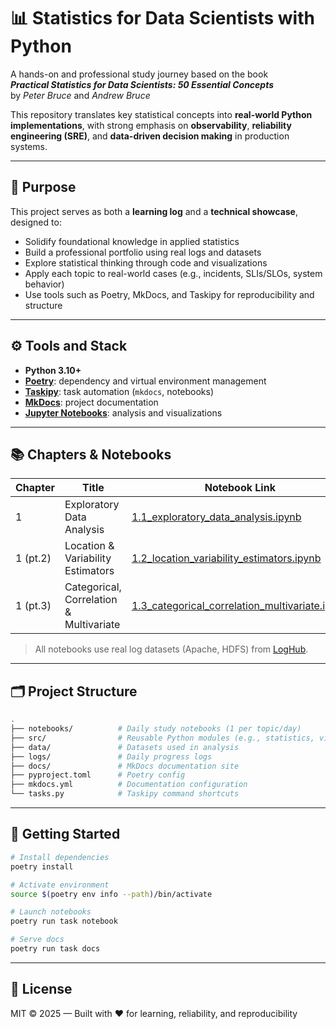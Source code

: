 # 📊 Statistics for Data Scientists with Python

A hands-on and professional study journey based on the book  
**_Practical Statistics for Data Scientists: 50 Essential Concepts_**  
by *Peter Bruce* and *Andrew Bruce*

This repository translates key statistical concepts into **real-world Python implementations**, with strong emphasis on **observability**, **reliability engineering (SRE)**, and **data-driven decision making** in production systems.

---

## 🎯 Purpose

This project serves as both a **learning log** and a **technical showcase**, designed to:
- Solidify foundational knowledge in applied statistics
- Build a professional portfolio using real logs and datasets
- Explore statistical thinking through code and visualizations
- Apply each topic to real-world cases (e.g., incidents, SLIs/SLOs, system behavior)
- Use tools such as Poetry, MkDocs, and Taskipy for reproducibility and structure

---

## ⚙️ Tools and Stack

- **Python 3.10+**
- **[Poetry](https://python-poetry.org/)**: dependency and virtual environment management
- **[Taskipy](https://pypi.org/project/taskipy/)**: task automation (`mkdocs`, notebooks)
- **[MkDocs](https://www.mkdocs.org/)**: project documentation
- **[Jupyter Notebooks](https://jupyter.org/)**: analysis and visualizations

---

## 📚 Chapters & Notebooks

| Chapter | Title                                         | Notebook Link |
|---------|-----------------------------------------------|----------------|
| 1       | Exploratory Data Analysis                     | [1.1_exploratory_data_analysis.ipynb](notebooks/1.1_exploratory_data_analysis.ipynb) |
| 1 (pt.2)| Location & Variability Estimators             | [1.2_location_variability_estimators.ipynb](notebooks/1.2_location_variability_estimators.ipynb) |
| 1 (pt.3)| Categorical, Correlation & Multivariate       | [1.3_categorical_correlation_multivariate.ipynb](notebooks/1.3_categorical_correlation_multivariate.ipynb) |

> All notebooks use real log datasets (Apache, HDFS) from [LogHub](https://github.com/logpai/loghub).

---

## 🗂️ Project Structure

```bash
.
├── notebooks/          # Daily study notebooks (1 per topic/day)
├── src/                # Reusable Python modules (e.g., statistics, visuals)
├── data/               # Datasets used in analysis
├── logs/               # Daily progress logs
├── docs/               # MkDocs documentation site
├── pyproject.toml      # Poetry config
├── mkdocs.yml          # Documentation configuration
└── tasks.py            # Taskipy command shortcuts
```

---

## 🚀 Getting Started

```bash
# Install dependencies
poetry install

# Activate environment
source $(poetry env info --path)/bin/activate

# Launch notebooks
poetry run task notebook

# Serve docs
poetry run task docs
```

---

## 📄 License

MIT © 2025 — Built with ♥ for learning, reliability, and reproducibility
